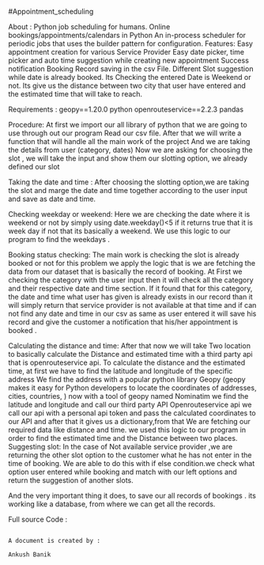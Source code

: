 #Appointment_scheduling

About :
Python job scheduling for humans.
Online bookings/appointments/calendars in Python
An in-process scheduler for periodic jobs that uses the builder pattern for configuration. 
Features:
 Easy appointment creation for various Service Provider
Easy date picker, time picker and auto time suggestion while creating new appointment
Success notification
Booking Record saving in the csv File.
Different Slot suggestion while  date is already booked.
Its Checking the entered Date is Weekend or not.
Its give us the distance between two city that user have entered and the estimated time that will take to reach.
 
Requirements :
geopy==1.20.0
python
openrouteservice==2.2.3
pandas

Procedure:
At first we import our all library of python that we are going to  use through out our program
 Read our csv file.
After that we will write a function that will handle all the main work of the project
And we are taking the details from user (category, dates)
Now we are asking for choosing the slot , we will take the input and show them our slotting option, we already defined our slot 
 
Taking the date and time : After choosing the slotting option,we are taking the slot and marge the date and time together according to the user input and save as date and time.

Checking weekday or weekend: Here we are checking the date where it is weekend or not by simply using date.weekday()<5 if it returns true that it is week day if not that its basically a weekend. We use this logic to our program to find the weekdays .

Booking status checking: The main work is checking the slot is already booked or not for this problem we apply the logic that is we are fetching the data from our dataset that is basically the record of booking. At First we checking the category with the user input then it will check all the category and their respective date and time section. If it found that for this category, the date and time what user has given is already exists in our record than it will simply return that service provider is not available at that time and if can not find any date and time in our csv as same as user entered it will save his record and give the customer a notification that his/her appointment is booked .

Calculating the distance and time: After that now we will take Two location to basically calculate the Distance and estimated time with a third party api that is openrouteservice api. To calculate the distance and the estimated time, at first we have to find the latitude and longitude of the specific address
We find the address with a popular python library Geopy (geopy makes it easy for Python developers to locate the coordinates of addresses, cities, countries,   ) now with a tool of geopy named Nominatim  we find the latitude and longitude  and call our third party API Openrouteservice api we call our api with a personal api token and pass the calculated coordinates to our API and after that it gives us a dictionary,from that We are fetching our required data like distance and time.  we used this logic to our program in order to find the estimated time and the Distance between two places.
Suggesting slot: In the case of Not available service provider ,we are returning the other slot option to the customer what he has not enter in the time of booking.
We are able to do this with if else condition.we check what option user entered while booking and match with our left options and return the suggestion of another slots.
 
And the very important thing it does, to save our all records of bookings . its working like a database, from where we can get all the records.
 
Full source Code : 
 
 
 
                                                                              A document is created by :
                                                                                                              Ankush Banik
 
 
 
 
 
 
 
 
